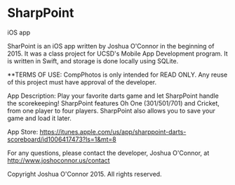 # SharpPoint
iOS app

SharPoint is an iOS app written by Joshua O'Connor in the beginning of 2015.  It was a class project for UCSD's Mobile App Development program.  It is written in Swift, and storage is done locally using SQLite.

**TERMS OF USE: CompPhotos is only intended for READ ONLY. Any reuse of this project must have approval of the developer.

App Description:
Play your favorite darts game and let SharpPoint handle the scorekeeping! SharpPoint features Oh One (301/501/701) and Cricket, from one player to four players. SharpPoint also allows you to save your game and load it later.

App Store: https://itunes.apple.com/us/app/sharppoint-darts-scoreboard/id1006417473?ls=1&mt=8

For any questions, please contact the developer, Joshua O'Connor, at http://www.joshoconnor.us/contact

Copyright Joshua O'Connor 2015.  All rights reserved.
